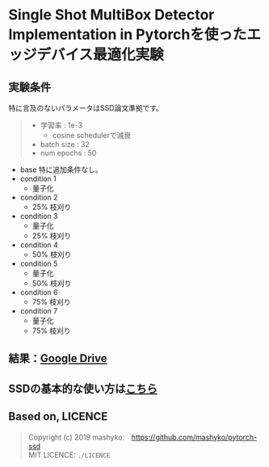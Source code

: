 # Single Shot MultiBox Detector Implementation in Pytorchを使ったエッジデバイス最適化実験

## 実験条件
特に言及のないパラメータはSSD論文準拠です。

> - 学習率 : 1e-3
>   - cosine schedulerで減衰
> - batch size : 32
> - num epochs : 50

- base
  特に追加条件なし。
- condition 1  
  - 量子化
- condition 2
  - 25% 枝刈り
- condition 3
  - 量子化
  - 25% 枝刈り
- condition 4
  - 50% 枝刈り
- condition 5
  - 量子化
  - 50% 枝刈り
- condition 6
  - 75% 枝刈り
- condition 7
  - 量子化
  - 75% 枝刈り

## 結果：[Google Drive](https://drive.google.com/drive/folders/1k2y94lxhRNAV4x-muFMJgEmZpYmMehAx?usp=sharing)

## SSDの基本的な使い方は[こちら](https://github.com/Jeong-Labo/pytorch-ssd)

## Based on, LICENCE
>Copyright (c) 2019 mashyko:　https://github.com/mashyko/pytorch-ssd  
>MIT LICENCE: `./LICENCE`
